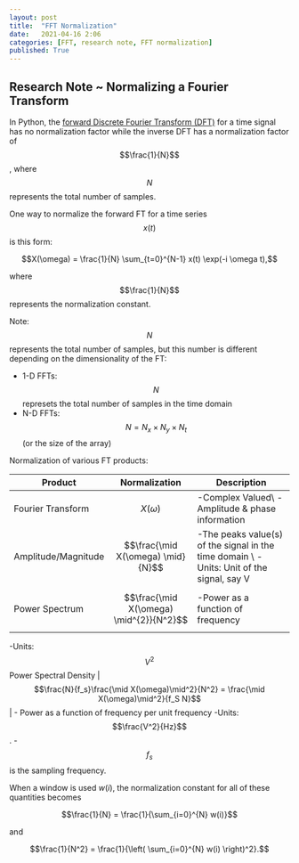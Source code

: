 ```yaml
---
layout: post
title:  "FFT Normalization"
date:   2021-04-16 2:06
categories: [FFT, research note, FFT normalization]
published: True
---
```


## Research Note ~ Normalizing a Fourier Transform

In Python, the [forward Discrete Fourier Transform (DFT)](https://numpy.org/doc/stable/reference/routines.fft.html) for a time signal has no normalization factor while the inverse DFT has a normalization factor of $$\frac{1}{N}$$, where $$N$$ represents the total number of samples.

One way to normalize the forward FT for a time series $$x(t)$$ is this form:

$$X(\omega) = \frac{1}{N} \sum_{t=0}^{N-1} x(t) \exp(-i \omega t),$$

where $$\frac{1}{N}$$ represents the normalization constant.

Note: $$N$$ represents the total number of samples, but this number is different depending on the dimensionality of the FT:
- 1-D FFTs: $$N$$ represets the total number of samples in the time domain
- N-D FFTs: $$N = N_x \times N_y \times N_t$$ (or the size of the array)

Normalization of various FT products:


Product | Normalization | Description
------------ | ------------- | --------
Fourier Transform | $$X(\omega)$$ | -Complex Valued\  -Amplitude & phase information 
Amplitude/Magnitude | $$\frac{\mid X(\omega) \mid}{N}$$ | -The peaks value(s) of the signal in the time domain \ -Units: Unit of the signal, say V
Power Spectrum | $$\frac{\mid X(\omega) \mid^{2}}{N^2}$$ |  -Power as a function of frequency

-Units: $$V^2$$
Power Spectral Density | $$\frac{N}{f_s}\frac{\mid X(\omega)\mid^2}{N^2} = \frac{\mid X(\omega)\mid^2}{f_S N}$$ | - Power as a function of frequency per unit frequency -Units: $$\frac{V^2}{Hz}$$. -$$f_s$$ is the sampling frequency.


When a window is used $w(i)$, the normalization constant for all of these quantities becomes

$$\frac{1}{N} = \frac{1}{\sum_{i=0}^{N} w(i)}$$

and

$$\frac{1}{N^2} = \frac{1}{\left( \sum_{i=0}^{N} w(i) \right)^2}.$$


